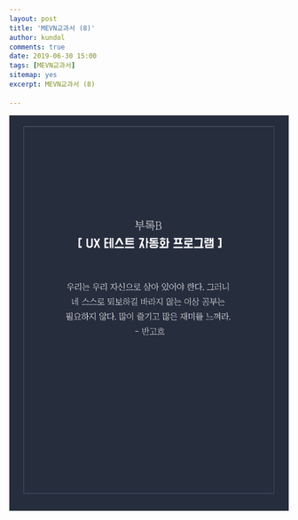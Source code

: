 ```yaml
---
layout: post
title: 'MEVN교과서 (8)'
author: kundol
comments: true
date: 2019-06-30 15:00
tags: [MEVN교과서]
sitemap: yes
excerpt: MEVN교과서 (8)

---    
```


![MEVN교과서](https://raw.githubusercontent.com/wnghdcjfe/wnghdcjfe.github.io/master/MEVN/mevnlogo_부록B.jpg) 